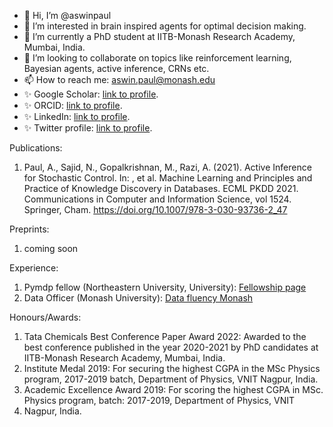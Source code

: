 - 👋 Hi, I’m @aswinpaul
- 👀 I’m interested in brain inspired agents for optimal decision making.
- 🌱 I’m currently a PhD student at IITB-Monash Research Academy, Mumbai, India.
- 💞️ I’m looking to collaborate on topics like reinforcement learning, Bayesian agents, active inference, CRNs etc.
- 📫 How to reach me: aswin.paul@monash.edu
- :sparkles: Google Scholar: [link to profile](https://scholar.google.com/citations?user=Omg4Gphl7T8C&hl=en&oi=sra).
- :sparkles: ORCID: [link to profile](https://orcid.org/0000-0002-8559-4711).
- :sparkles: LinkedIn: [link to profile](https://www.linkedin.com/in/aswinpaul/).
- :sparkles: Twitter profile: [link to profile](https://twitter.com/aswinpaule).

Publications:
1. Paul, A., Sajid, N., Gopalkrishnan, M., Razi, A. (2021). Active Inference for Stochastic Control. In: , et al. Machine Learning and Principles and Practice of Knowledge Discovery in Databases. ECML PKDD 2021. Communications in Computer and Information Science, vol 1524. Springer, Cham. https://doi.org/10.1007/978-3-030-93736-2_47

Preprints:
1. coming soon

Experience:

1. Pymdp fellow (Northeastern University, University): [Fellowship page](https://brennanklein.com/pymdp)
2. Data Officer (Monash University): [Data fluency Monash](https://www.monash.edu/data-fluency/home)

Honours/Awards:

1. Tata Chemicals Best Conference Paper Award 2022: Awarded to the best conference published in the year 2020-2021 by PhD candidates at IITB-Monash Research Academy, Mumbai, India.
2. Institute Medal 2019: For securing the highest CGPA in the MSc Physics program, 2017-2019 batch, Department of Physics, VNIT Nagpur, India.
3. Academic Excellence Award 2019: For scoring the highest CGPA in MSc. Physics program, batch: 2017-2019, Department of Physics, VNIT
4. Nagpur, India.

